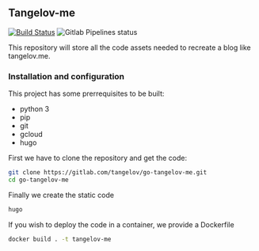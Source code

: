 ## Tangelov-me

[![Build Status](https://travis-ci.org/tangel0v/tangelov-me.svg?branch=master)](https://travis-ci.org/tangel0v/tangelov-me)
![Gitlab Pipelines status](https://gitlab.com/tangelov/go-tangelov-me/badges/master/pipeline.svg)

This repository will store all the code assets needed to recreate a blog like tangelov.me.

### Installation and configuration
This project has some prerrequisites to be built:

* python 3
* pip
* git
* gcloud 
* hugo

First we have to clone the repository and get the code:

```bash
git clone https://gitlab.com/tangelov/go-tangelov-me.git
cd go-tangelov-me
```

Finally we create the static code

```bash
hugo
```

If you wish to deploy the code in a container, we provide a Dockerfile

```bash
docker build . -t tangelov-me
```
